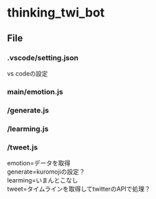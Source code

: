 # thinking_twi_bot

## File

### .vscode/setting.json

vs codeの設定

### main/emotion.js
### /generate.js
### /learming.js
### /tweet.js

emotion=データを取得
<br>
generate=kuromojiの設定？
<br>
learming=いまんとこなし
<br>
tweet=タイムラインを取得してtwitterのAPIで処理？
<br>




